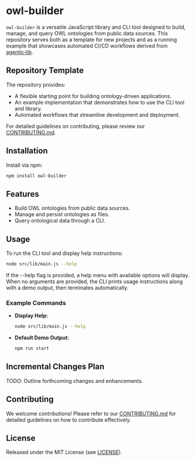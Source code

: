 # owl-builder

`owl-builder` is a versatile JavaScript library and CLI tool designed to build, manage, and query OWL ontologies from public data sources. This repository serves both as a template for new projects and as a running example that showcases automated CI/CD workflows derived from [agentic‑lib](https://github.com/xn-intenton-z2a/agentic-lib).

## Repository Template

The repository provides:
* A flexible starting point for building ontology-driven applications.
* An example implementation that demonstrates how to use the CLI tool and library.
* Automated workflows that streamline development and deployment.

For detailed guidelines on contributing, please review our [CONTRIBUTING.md](./CONTRIBUTING.md).

## Installation

Install via npm:

```bash
npm install owl-builder
```

## Features

- Build OWL ontologies from public data sources.
- Manage and persist ontologies as files.
- Query ontological data through a CLI.

## Usage

To run the CLI tool and display help instructions:

```bash
node src/lib/main.js --help
```

If the --help flag is provided, a help menu with available options will display. When no arguments are provided, the CLI prints usage instructions along with a demo output, then terminates automatically.

### Example Commands

- **Display Help:**
  ```bash
  node src/lib/main.js --help
  ```

- **Default Demo Output:**
  ```bash
  npm run start
  ```

## Incremental Changes Plan

TODO: Outline forthcoming changes and enhancements.

## Contributing

We welcome contributions! Please refer to our [CONTRIBUTING.md](./CONTRIBUTING.md) for detailed guidelines on how to contribute effectively.

## License

Released under the MIT License (see [LICENSE](./LICENSE)).
